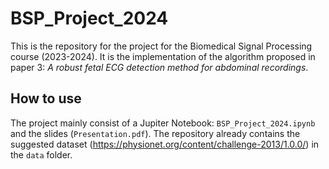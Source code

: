 # BSP_Project_2024

This is the repository for the project for the Biomedical Signal Processing course (2023-2024). It is the implementation of the algorithm proposed in paper 3: *A robust fetal ECG detection method for abdominal recordings*.

## How to use
The project mainly consist of a Jupiter Notebook: `BSP_Project_2024.ipynb` and the slides (`Presentation.pdf`). The repository already contains the suggested dataset (https://physionet.org/content/challenge-2013/1.0.0/) in the `data` folder.

